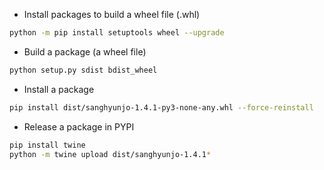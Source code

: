 - Install packages to build a wheel file (.whl)
```bash
python -m pip install setuptools wheel --upgrade
```

- Build a package (a wheel file)
```bash
python setup.py sdist bdist_wheel
```

- Install a package
```bash
pip install dist/sanghyunjo-1.4.1-py3-none-any.whl --force-reinstall
```

- Release a package in PYPI
```bash
pip install twine
python -m twine upload dist/sanghyunjo-1.4.1*
```